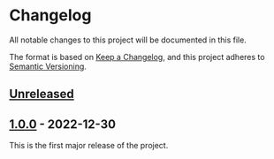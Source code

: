 # Changelog

All notable changes to this project will be documented in this file.

The format is based on [Keep a Changelog](https://keepachangelog.com/en/1.0.0/), and this project adheres to [Semantic Versioning](https://semver.org/spec/v2.0.0.html).

## [Unreleased]

## [1.0.0] - 2022-12-30

This is the first major release of the project.

[Unreleased]: https://github.com/makeops-tools/detect-operating-system/compare/v1.0.0...main
[1.0.0]: https://github.com/makeops-tools/detect-operating-system/tree/v1.0.0
